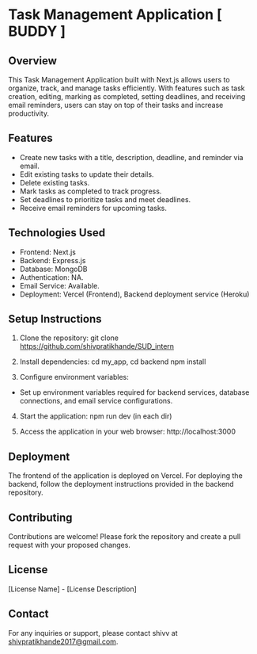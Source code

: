 # Task Management Application [ BUDDY ]

## Overview
This Task Management Application built with Next.js allows users to organize, track, and manage tasks efficiently. With features such as task creation, editing, marking as completed, setting deadlines, and receiving email reminders, users can stay on top of their tasks and increase productivity.

## Features
- Create new tasks with a title, description, deadline, and reminder via email.
- Edit existing tasks to update their details.
- Delete existing tasks.
- Mark tasks as completed to track progress.
- Set deadlines to prioritize tasks and meet deadlines.
- Receive email reminders for upcoming tasks.

## Technologies Used
- Frontend: Next.js
- Backend: Express.js
- Database: MongoDB
- Authentication: NA.
- Email Service: Available.
- Deployment: Vercel (Frontend), Backend deployment service (Heroku)

## Setup Instructions
1. Clone the repository:
  git clone https://github.com/shivpratikhande/SUD_intern

2. Install dependencies:
   cd my_app, cd backend
   npm install
   
3. Configure environment variables:
- Set up environment variables required for backend services, database connections, and email service configurations.
  
4. Start the application:
   npm run dev (in each dir)

5. Access the application in your web browser:
   http://localhost:3000

## Deployment
The frontend of the application is deployed on Vercel. For deploying the backend, follow the deployment instructions provided in the backend repository.

## Contributing
Contributions are welcome! Please fork the repository and create a pull request with your proposed changes.

## License
[License Name] - [License Description]

## Contact
For any inquiries or support, please contact shivv at shivpratikhande2017@gmail.com.





